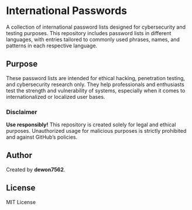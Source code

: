 # International Passwords

A collection of international password lists designed for cybersecurity and testing purposes. This repository includes password lists in different languages, with entries tailored to commonly used phrases, names, and patterns in each respective language. 

## Purpose

These password lists are intended for ethical hacking, penetration testing, and cybersecurity research only. They help professionals and enthusiasts test the strength and vulnerability of systems, especially when it comes to internationalized or localized user bases.

### Disclaimer

**Use responsibly!** This repository is created solely for legal and ethical purposes. Unauthorized usage for malicious purposes is strictly prohibited and against GitHub’s policies.

## Author

Created by **dewon7562**.

## License

MIT License
